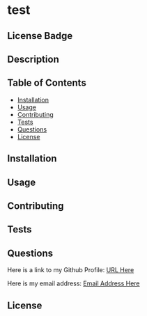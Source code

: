 # test

## License Badge

## Description



## Table of Contents

- [Installation](#installation)
- [Usage](#usage)
- [Contributing](#contributions)
- [Tests](#tests)
- [Questions](#questions)
- [License](#license)

## Installation<a id="installation"></a>


## Usage<a id="usage"></a>


## Contributing <a id="contributions"></a>


## Tests<a id="tests"></a>


## Questions<a id="questions"></a>

Here is a link to my Github Profile: <a href="#">URL Here</a>

Here is my email address: <a href="mailto:#">Email Address Here</a>

## License
<a id="license"></a>
